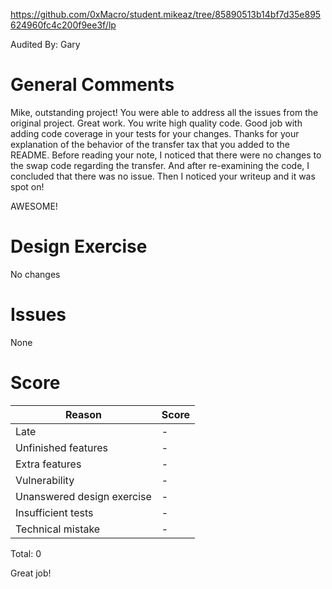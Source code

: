 https://github.com/0xMacro/student.mikeaz/tree/85890513b14bf7d35e895624960fc4c200f9ee3f/lp

Audited By: Gary

# General Comments

Mike, outstanding project! You were able to address all the issues from the original project. Great work.
You write high quality code. Good job with adding code coverage in your tests for your changes.  Thanks for your explanation of the behavior of the transfer tax that you added to the README.  Before reading your note, I noticed that there were no changes to the swap code regarding the transfer.  And after re-examining the code, I concluded that there was no issue. Then I noticed your writeup and it was spot on!  

AWESOME!

# Design Exercise

No changes


# Issues

None

# Score

| Reason | Score |
|-|-|
| Late                       | - |
| Unfinished features        | - |
| Extra features             | - |
| Vulnerability              | - |
| Unanswered design exercise | - |
| Insufficient tests         | - |
| Technical mistake          | - |

Total: 0

 Great job!
